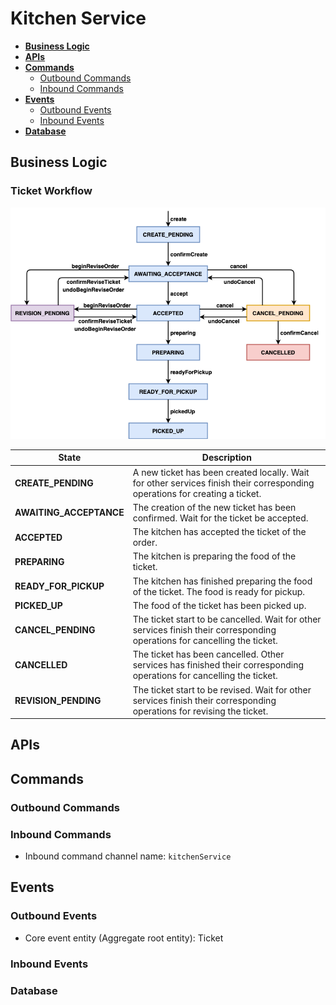 # Kitchen Service

- [**Business Logic**](#business-logic)
- [**APIs**](#apis)
- [**Commands**](#commands)
   - [Outbound Commands](#outbound-commands)
   - [Inbound Commands](#inbound-commands)
- [**Events**](#events)
   - [Outbound Events](#outbound-events)
   - [Inbound Events](#inbound-events)
- [**Database**](#database)

## Business Logic
### Ticket Workflow
![](../diagrams/ticket_workflow.png)

| State | Description |
|----|----|
| **CREATE_PENDING** | A new ticket has been created locally. Wait for other services finish their corresponding operations for creating a ticket. |
| **AWAITING_ACCEPTANCE** | The creation of the new ticket has been confirmed. Wait for the ticket be accepted. |
| **ACCEPTED** | The kitchen has accepted the ticket of the order. |
| **PREPARING** | The kitchen is preparing the food of the ticket. |
| **READY_FOR_PICKUP** | The kitchen has finished preparing the food of the ticket. The food is ready for pickup. |
| **PICKED_UP** | The food of the ticket has been picked up. |
| **CANCEL_PENDING** | The ticket start to be cancelled. Wait for other services finish their corresponding operations for cancelling the ticket. |
| **CANCELLED** | The ticket has been cancelled. Other services has finished their corresponding operations for cancelling the ticket. |
| **REVISION_PENDING** | The ticket start to be revised. Wait for other services finish their corresponding operations for revising the ticket.  |

## APIs

## Commands
### Outbound Commands
### Inbound Commands
- Inbound command channel name: `kitchenService`

## Events
### Outbound Events
- Core event entity (Aggregate root entity): Ticket 

### Inbound Events

### Database
